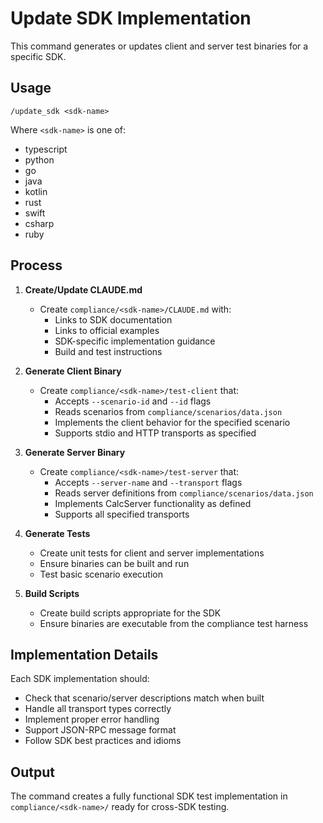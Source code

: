 # Update SDK Implementation

This command generates or updates client and server test binaries for a specific SDK.

## Usage

```
/update_sdk <sdk-name>
```

Where `<sdk-name>` is one of:
- typescript
- python
- go
- java
- kotlin
- rust
- swift
- csharp
- ruby

## Process

1. **Create/Update CLAUDE.md**
   - Create `compliance/<sdk-name>/CLAUDE.md` with:
     - Links to SDK documentation
     - Links to official examples
     - SDK-specific implementation guidance
     - Build and test instructions

2. **Generate Client Binary**
   - Create `compliance/<sdk-name>/test-client` that:
     - Accepts `--scenario-id` and `--id` flags
     - Reads scenarios from `compliance/scenarios/data.json`
     - Implements the client behavior for the specified scenario
     - Supports stdio and HTTP transports as specified

3. **Generate Server Binary**
   - Create `compliance/<sdk-name>/test-server` that:
     - Accepts `--server-name` and `--transport` flags
     - Reads server definitions from `compliance/scenarios/data.json`
     - Implements CalcServer functionality as defined
     - Supports all specified transports

4. **Generate Tests**
   - Create unit tests for client and server implementations
   - Ensure binaries can be built and run
   - Test basic scenario execution

5. **Build Scripts**
   - Create build scripts appropriate for the SDK
   - Ensure binaries are executable from the compliance test harness

## Implementation Details

Each SDK implementation should:
- Check that scenario/server descriptions match when built
- Handle all transport types correctly
- Implement proper error handling
- Support JSON-RPC message format
- Follow SDK best practices and idioms

## Output

The command creates a fully functional SDK test implementation in `compliance/<sdk-name>/` ready for cross-SDK testing.